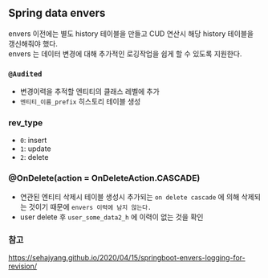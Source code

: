 ## Spring data envers

envers 이전에는 별도 history 테이블을 만들고 CUD 연산시 해당 history 테이블을 갱신해줘야 했다.<br/>
envers 는 데이터 변경에 대해 추가적인 로깅작업을 쉽게 할 수 있도록 지원한다.


### `@Audited`
- 변경이력을 추적할 엔티티의 클래스 레벨에 추가
- `엔티티_이름_prefix` 히스토리 테이블 생성

### rev_type
- `0`: insert
- `1`: update
- `2`: delete

### @OnDelete(action = OnDeleteAction.CASCADE)
- 연관된 엔티티 삭제시 테이블 생성시 추가되는 `on delete cascade` 에 의해 삭제되는 것이기 때문에 `envers 이력에 남지 않는다.`
- user delete 후 `user_some_data2_h` 에 이력이 없는 것을 확인

### 참고
https://sehajyang.github.io/2020/04/15/springboot-envers-logging-for-revision/